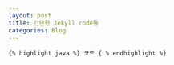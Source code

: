 ```yaml
---
layout: post
title: 간단한 Jekyll code들
categories: Blog
---
```

`{% highlight java %} 코드 { % endhighlight %}`
